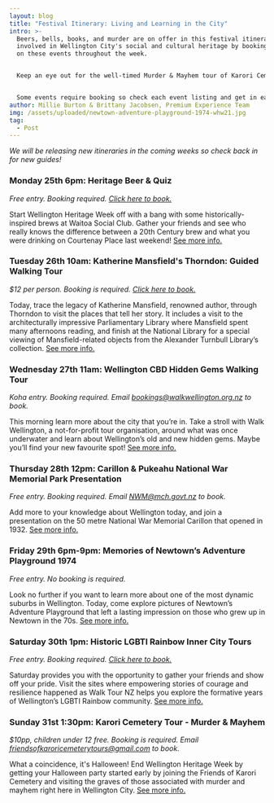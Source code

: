 ```yaml
---
layout: blog
title: "Festival Itinerary: Living and Learning in the City"
intro: >-
  Beers, bells, books, and murder are on offer in this festival itinerary! Get
  involved in Wellington City's social and cultural heritage by booking yourself
  on these events throughout the week.


  Keep an eye out for the well-timed Murder & Mayhem tour of Karori Cemetery on Halloween Sunday 31st of October! 


  Some events require booking so check each event listing and get in early!
author: Millie Burton & Brittany Jacobsen, Premium Experience Team
img: /assets/uploaded/newtown-adventure-playground-1974-whw21.jpg
tag:
  - Post
---
```

*We will be releasing new itineraries in the coming weeks so check back in for new guides!*

### Monday 25th 6pm: Heritage Beer & Quiz

*Free entry. Booking required. [Click here to book.](https://docs.google.com/forms/d/e/1FAIpQLSe0vd9KHPSAJT-6zeO23eEWr563RWzQhUIaNhegshTLliUX_A/viewform)*

Start Wellington Heritage Week off with a bang with some historically-inspired brews at Waitoa Social Club. Gather your friends and see who really knows the difference between a 20th Century brew and what you were drinking on Courtenay Place last weekend! [See more info.](https://wellingtonheritageweek.co.nz/event/waitoa-beer-and-quiz/)

### Tuesday 26th 10am: Katherine Mansfield's Thorndon: Guided Walking Tour

*$12 per person. Booking is required. [Click here to book. ](https://www.katherinemansfield.com/event/katherine-mansfields-thorndon-guided-walking-tour-2021)*

Today, trace the legacy of Katherine Mansfield, renowned author, through Thorndon to visit the places that tell her story. It includes a visit to the architecturally impressive Parliamentary Library where Mansfield spent many afternoons reading, and finish at the National Library for a special viewing of Mansfield-related objects from the Alexander Turnbull Library’s collection. [See more info.](https://wellingtonheritageweek.co.nz/event/katherine-mansfields-thorndon-guided-walking-tour/)

### Wednesday 27th 11am: Wellington CBD Hidden Gems Walking Tour

*Koha entry. Booking required. Email [bookings@walkwellington.org.nz](mailto:bookings@walkwellington.org.nz) to book.*

This morning learn more about the city that you’re in. Take a stroll with Walk Wellington, a not-for-profit tour organisation, around what was once underwater and learn about Wellington’s old and new hidden gems. Maybe you’ll find your new favourite spot! [See more info.](https://wellingtonheritageweek.co.nz/event/wellington-cbd-hidden-gems-walking-tour/)

### Thursday 28th 12pm: Carillon & Pukeahu National War Memorial Park Presentation

*Free entry. Booking required. Email [NWM@mch.govt.nz](mailto:NWM@mch.govt.nz) to book.*

Add more to your knowledge about Wellington today, and join a presentation on the 50 metre National War Memorial Carillon that opened in 1932. [See more info.](https://wellingtonheritageweek.co.nz/event/carillon-pukeahu-national-war-memorial-park-presentation/)

### Friday 29th 6pm-9pm: Memories of Newtown’s Adventure Playground 1974

*Free entry. No booking is required.* 

Look no further if you want to learn more about one of the most dynamic suburbs in Wellington. Today, come explore pictures of Newtown’s Adventure Playground that left a lasting impression on those who grew up in Newtown in the 70s. [See more info.](https://wellingtonheritageweek.co.nz/event/memories-of-newtowns-adventure-playground-1974/)

### Saturday 30th 1pm: Historic LGBTI Rainbow Inner City Tours

*Free entry. Booking required. [Click here to book.](https://www.taonga.nz/walktours/)*

Saturday provides you with the opportunity to gather your friends and show off your pride. Visit the sites where empowering stories of courage and resilience happened as Walk Tour NZ helps you explore the formative years of Wellington’s LGBTI Rainbow community. [See more info.](https://wellingtonheritageweek.co.nz/event/historic-lgbti-rainbow-inner-city-tours/)

### Sunday 31st 1:30pm: Karori Cemetery Tour - Murder & Mayhem

*$10pp, children under 12 free. Booking is required. Email [friendsofkaroricemeterytours@gmail.com](mailto:friendsofkaroricemeterytours@gmail.com) to book.* 

What a coincidence, it's Halloween! End Wellington Heritage Week by getting your Halloween party started early by joining the Friends of Karori Cemetery and visiting the graves of those associated with murder and mayhem right here in Wellington City. [See more info. ](https://wellingtonheritageweek.co.nz/event/katherine-mansfields-thorndon-guided-walking-tour/)